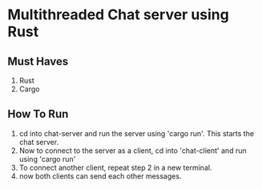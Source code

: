 # Multithreaded Chat server using Rust

## Must Haves
1. Rust
2. Cargo
 
 ## How To Run
 1. cd into chat-server and run the server using 'cargo run'. This starts the chat server.
 2. Now to connect to the server as a client, cd into 'chat-client' and run using 'cargo run'
 3. To connect another client, repeat step 2 in a new terminal.
 4. now both clients can send each other messages.
